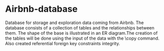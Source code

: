 # Airbnb-database

Database for storage and exploration data coming from Airbnb. The database consists of a collection of tables and the relationships between them. 
The shape of the base is illustrated in an ER diagram.The creation of the tables will be done using the input of the data with the \copy command. 
Also created referential foreign key constraints integrity.
